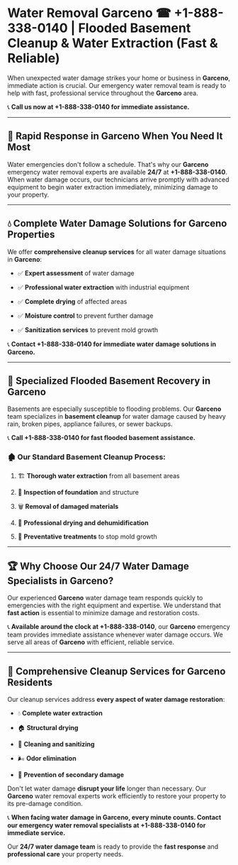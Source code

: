 # Water Removal Garceno ☎ +1-888-338-0140 | Flooded Basement Cleanup & Water Extraction (Fast & Reliable)

When unexpected water damage strikes your home or business in **Garceno**, immediate action is crucial. Our emergency water removal team is ready to help with fast, professional service throughout the **Garceno** area. 

📞 **Call us now at +1-888-338-0140 for immediate assistance.**
---
## 🚀 Rapid Response in Garceno When You Need It Most
Water emergencies don't follow a schedule. That's why our **Garceno** emergency water removal experts are available **24/7** at **+1-888-338-0140**. When water damage occurs, our technicians arrive promptly with advanced equipment to begin water extraction immediately, minimizing damage to your property.
---
## 💧 Complete Water Damage Solutions for Garceno Properties
We offer **comprehensive cleanup services** for all water damage situations in **Garceno**:
- ✅ **Expert assessment** of water damage  
- ✅ **Professional water extraction** with industrial equipment  
- ✅ **Complete drying** of affected areas  
- ✅ **Moisture control** to prevent further damage  
- ✅ **Sanitization services** to prevent mold growth  
📞 **Contact +1-888-338-0140 for immediate water damage solutions in Garceno.**
---
## 🌊 Specialized Flooded Basement Recovery in Garceno
Basements are especially susceptible to flooding problems. Our **Garceno** team specializes in **basement cleanup** for water damage caused by heavy rain, broken pipes, appliance failures, or sewer backups. 
📞 **Call +1-888-338-0140 for fast flooded basement assistance.**
### 🏚️ Our Standard Basement Cleanup Process:
1. 🏗️ **Thorough water extraction** from all basement areas  
2. 🔎 **Inspection of foundation** and structure  
3. 🗑️ **Removal of damaged materials**  
4. 💨 **Professional drying and dehumidification**  
5. 🚫 **Preventative treatments** to stop mold growth  
---
## 🏆 Why Choose Our 24/7 Water Damage Specialists in Garceno?
Our experienced **Garceno** water damage team responds quickly to emergencies with the right equipment and expertise. We understand that **fast action** is essential to minimize damage and restoration costs.
📞 **Available around the clock at +1-888-338-0140**, our **Garceno** emergency team provides immediate assistance whenever water damage occurs. We serve all areas of **Garceno** with efficient, reliable service.
---
## 🧹 Comprehensive Cleanup Services for Garceno Residents
Our cleanup services address **every aspect of water damage restoration**:
- 💧 **Complete water extraction**  
- 🏠 **Structural drying**  
- 🧼 **Cleaning and sanitizing**  
- 🌬️ **Odor elimination**  
- 🚫 **Prevention of secondary damage**  
Don't let water damage **disrupt your life** longer than necessary. Our **Garceno** water removal experts work efficiently to restore your property to its pre-damage condition.
📞 **When facing water damage in Garceno, every minute counts. Contact our emergency water removal specialists at +1-888-338-0140 for immediate service.**
Our **24/7 water damage team** is ready to provide the **fast response** and **professional care** your property needs.

